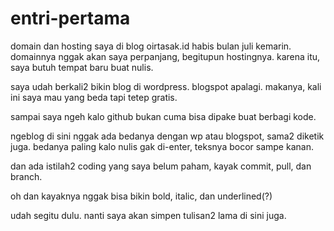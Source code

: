 # entri-pertama
domain dan hosting saya di blog oirtasak.id habis bulan juli kemarin. domainnya nggak akan saya perpanjang, begitupun hostingnya. karena itu, saya butuh tempat baru buat nulis.

saya udah berkali2 bikin blog di wordpress. blogspot apalagi. makanya, kali ini saya mau yang beda tapi tetep gratis.

sampai saya ngeh kalo github bukan cuma bisa dipake buat berbagi kode.

ngeblog di sini nggak ada bedanya dengan wp atau blogspot, sama2 diketik juga. bedanya paling kalo nulis gak di-enter, teksnya bocor sampe kanan.

dan ada istilah2 coding yang saya belum paham, kayak commit, pull, dan branch.

oh dan kayaknya nggak bisa bikin bold, italic, dan underlined(?)

udah segitu dulu. nanti saya akan simpen tulisan2 lama di sini juga.
